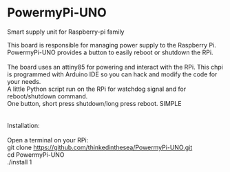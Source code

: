 # PowermyPi-UNO
Smart supply unit for Raspberry-pi family

This board is responsible for managing power supply to the Raspberry Pi.<br/>
PowermyPi-UNO provides a button to easily reboot or shutdown the RPi.<br/><br/>
The board uses an attiny85 for powering and interact with the RPi. This chpi is programmed with Arduino IDE so you can hack and modify the code for your needs.<br/>
A little Python script run on the RPi for watchdog signal and for reboot/shutdown command.<br/>
One button, short press shutdown/long press reboot. SIMPLE<br/>
<br/><br/>
Installation:<br/><br/>
Open a terminal on your RPi:<br/>
git clone https://github.com/thinkedinthesea/PowermyPi-UNO.git<br/>
cd PowermyPi-UNO<br/>
./install 1<br/>
